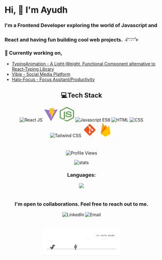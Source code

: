 # Hi, :wave: I'm Ayudh
### I'm a Frontend Developer exploring the world of Javascript and React and having fun building cool web projects. <img src="cat.webp" width="50"/>
### :pushpin: Currently working on, 
- [TypingAnimation - A Light-Weight, Functional Component alternative to React-Typing Library](https://github.com/makersmecca/Typing-Animation-React)
- [Vibie - Social Media Platform](https://github.com/makersmecca/Vibie)
- [Halo-Focus - Focus Assitant/Productivity](https://github.com/makersmecca/Halo-Focus-Pomodoro)


<div align="center">
  <h2>&#128187;Tech Stack</h2>
  <img src="https://raw.githubusercontent.com/makersmecca/makersmecca/66f03938840183870168f39d477066e37eb8afc0/react.svg" width="48px" height="48px" alt="React JS"/>
  <img src="/icons8-vite-48.png" height="48px" width="48px" alt="Vite"/>
  <img src="jsIconGreen.svg" height="48px" width="48px" alt="Node JS"/>
  <img src="https://raw.githubusercontent.com/makersmecca/makersmecca/refs/heads/master/icons8-javascript.gif" width="42px" height="42px" alt="Javascript ES6"/>
  <img src="https://raw.githubusercontent.com/makersmecca/makersmecca/refs/heads/master/icons8-html-5-48.png" width="48px" height="48px" alt="HTML"/>
  <img src="https://raw.githubusercontent.com/makersmecca/makersmecca/refs/heads/master/icons8-css-logo-48.png" width="48px" height="48px" alt="CSS"/>
  <img src="https://raw.githubusercontent.com/makersmecca/makersmecca/refs/heads/master/icons8-tailwind-css-48.png" width="48px" height="48px" alt="Tailwind CSS"/>
  <img src="/icons8-git-48.png" height="48px" width="48px" alt="Git"/>
  <img src="/icons8-firebase-48.png" width="48px" height="48px" alt="Google Firebase and Firestore"/>

</div>

#

<p align="center">
  <img src="https://komarev.com/ghpvc/?username=makersmecca&base=1093&label=Profile+Views" alt="Profile Views" />
</p>
<p align="center">
  <img src="https://streak-stats.demolab.com?user=makersmecca&theme=tokyonight&border_radius=6&date_format=M%20j%5B%2C%20Y%5D&card_width=450&card_height=170" alt="stats" />
</p>
<h3 align="center">Languages: </h3>
<p align="center">
  <img src="https://github-readme-stats.vercel.app/api/top-langs/?username=anuraghazra&layout=compact&theme=radical" />
</p>

#

<h3 align="center">I'm open to collaborations. Feel free to reach out to me.</h3>
<div align="center">
  <a href="https://www.linkedin.com/in/ayudh-nandi" style="text-decoration:none;">
    <img src="https://github.com/makersmecca/makersmecca/blob/master/Linkedin.png" alt="LinkedIn" width="35" height="35"/>
  </a>
  <a href="mailto:ayudhnandi@gmail.com" style="text-decoration:none;">
    <img src="https://github.com/makersmecca/makersmecca/blob/master/Email%20.png" alt="Email" width="35" height="35"/>
  </a>
</div>

#

<div align="center">
  <img src="/dino.gif" alt="dino gif" height="30%" width="50%"/>
</div>


